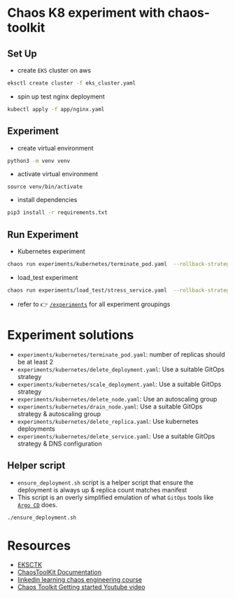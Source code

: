 # Chaos K8 experiment with chaos-toolkit
## Set Up
* create `EKS` cluster on aws
```bash
eksctl create cluster -f eks_cluster.yaml
```
* spin up test nginx deployment
```bash
kubectl apply -f app/nginx.yaml
```
## Experiment
* create virtual environment
```bash
python3 -m venv venv
```
* activate virtual environment
```
source venv/bin/activate
```
* install dependencies
```bash
pip3 install -r requirements.txt
```
## Run Experiment
* Kubernetes experiment
```bash
chaos run experiments/kubernetes/terminate_pod.yaml  --rollback-strategy deviated
```
* load_test experiment
```bash
chaos run experiments/load_test/stress_service.yaml  --rollback-strategy deviated
```
* refer to 👉 [`/experiments`](/experiments) for all experiment groupings

# Experiment solutions
* `experiments/kubernetes/terminate_pod.yaml`: number of replicas should be at least 2
* `experiments/kubernetes/delete_deployment.yaml`: Use a suitable GitOps strategy
* `experiments/kubernetes/scale_deployment.yaml`: Use a suitable GitOps strategy
* `experiments/kubernetes/delete_node.yaml`: Use an autoscaling group
* `experiments/kubernetes/drain_node.yaml`: Use a suitable GitOps strategy & autoscaling group
* `experiments/kubernetes/delete_replica.yaml`: Use kubernetes deployments
* `experiments/kubernetes/delete_service.yaml`: Use a suitable GitOps strategy & DNS configuration

## Helper script
* `ensure_deployment.sh` script is a helper script that ensure the deployment is always up & replica count matches manifest
* This script is an overly simplified emulation of what `GitOps` tools like [`Argo CD`](https://github.com/argoproj/argo-cd) does.
```bash
./ensure_deployment.sh
```

# Resources
* [EKSCTK](https://eksctl.io)
* [ChaosToolKit Documentation](https://chaostoolkit.org/reference/usage/cli/)
* [linkedin learning chaos engineering course](https://www.linkedin.com/learning/devops-foundations-chaos-engineering/organized-chaos?autoplay=true&u=2146476)
* [Chaos Toolkit Getting started Youtube video](https://www.youtube.com/watch?v=XZ_1ZqyOCdE&t=946s)

